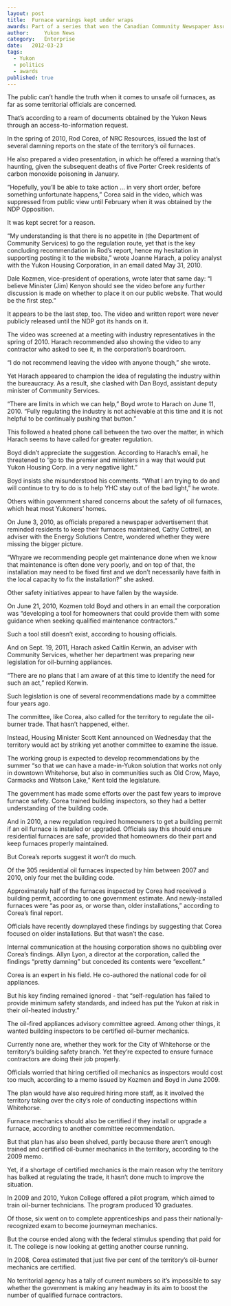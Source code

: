 ```yaml
---
layout:	post
title:	Furnace warnings kept under wraps
awards: Part of a series that won the Canadian Community Newspaper Association's award for best reporter initiative
author:     Yukon News
category:	Enterprise
date:	2012-03-23
tags: 
  - Yukon
  - politics
  - awards
published: true
---
```


The public can’t handle the truth when it comes to unsafe oil furnaces, as far as some territorial officials are concerned.

That’s according to a ream of documents obtained by the Yukon News through an access-to-information request. <!-- BREAK -->

In the spring of 2010, Rod Corea, of NRC Resources, issued the last of several damning reports on the state of the territory’s oil furnaces.

He also prepared a video presentation, in which he offered a warning that’s haunting, given the subsequent deaths of five Porter Creek residents of carbon monoxide poisoning in January.

“Hopefully, you’ll be able to take action ... in very short order, before something unfortunate happens,” Corea said in the video, which was suppressed from public view until February when it was obtained by the NDP Opposition.

It was kept secret for a reason.

“My understanding is that there is no appetite in (the Department of Community Services) to go the regulation route, yet that is the key concluding recommendation in Rod’s report, hence my hesitation in supporting posting it to the website,” wrote Joanne Harach, a policy analyst with the Yukon Housing Corporation, in an email dated May 31, 2010.

Dale Kozmen, vice-president of operations, wrote later that same day: “I believe Minister (Jim) Kenyon should see the video before any further discussion is made on whether to place it on our public website. That would be the first step.”

It appears to be the last step, too. The video and written report were never publicly released until the NDP got its hands on it.

The video was screened at a meeting with industry representatives in the spring of 2010. Harach recommended also showing the video to any contractor who asked to see it, in the corporation’s boardroom.

“I do not recommend leaving the video with anyone though,” she wrote.

Yet Harach appeared to champion the idea of regulating the industry within the bureaucracy. As a result, she clashed with Dan Boyd, assistant deputy minister of Community Services.

“There are limits in which we can help,” Boyd wrote to Harach on June 11, 2010. “Fully regulating the industry is not achievable at this time and it is not helpful to be continually pushing that button.”

This followed a heated phone call between the two over the matter, in which Harach seems to have called for greater regulation.

Boyd didn’t appreciate the suggestion. According to Harach’s email, he threatened to “go to the premier and ministers in a way that would put Yukon Housing Corp. in a very negative light.”

Boyd insists she misunderstood his comments. “What I am trying to do and will continue to try to do is to help YHC stay out of the bad light,” he wrote.

Others within government shared concerns about the safety of oil furnaces, which heat most Yukoners’ homes.

On June 3, 2010, as officials prepared a newspaper advertisement that reminded residents to keep their furnaces maintained, Cathy Cottrell, an adviser with the Energy Solutions Centre, wondered whether they were missing the bigger picture.

“Whyare we recommending people get maintenance done when we know that maintenance is often done very poorly, and on top of that, the installation may need to be fixed first and we don’t necessarily have faith in the local capacity to fix the installation?” she asked.

Other safety initiatives appear to have fallen by the wayside.

On June 21, 2010, Kozmen told Boyd and others in an email the corporation was “developing a tool for homeowners that could provide them with some guidance when seeking qualified maintenance contractors.”

Such a tool still doesn’t exist, according to housing officials.

And on Sept. 19, 2011, Harach asked Caitlin Kerwin, an adviser with Community Services, whether her department was preparing new legislation for oil-burning appliances.

“There are no plans that I am aware of at this time to identify the need for such an act,” replied Kerwin.

Such legislation is one of several recommendations made by a committee four years ago.

The committee, like Corea, also called for the territory to regulate the oil-burner trade. That hasn’t happened, either.

Instead, Housing Minister Scott Kent announced on Wednesday that the territory would act by striking yet another committee to examine the issue.

The working group is expected to develop recommendations by the summer “so that we can have a made-in-Yukon solution that works not only in downtown Whitehorse, but also in communities such as Old Crow, Mayo, Carmacks and Watson Lake,” Kent told the legislature.

The government has made some efforts over the past few years to improve furnace safety. Corea trained building inspectors, so they had a better understanding of the building code.

And in 2010, a new regulation required homeowners to get a building permit if an oil furnace is installed or upgraded. Officials say this should ensure residential furnaces are safe, provided that homeowners do their part and keep furnaces properly maintained.

But Corea’s reports suggest it won’t do much.

Of the 305 residential oil furnaces inspected by him between 2007 and 2010, only four met the building code.

Approximately half of the furnaces inspected by Corea had received a building permit, according to one government estimate. And newly-installed furnaces were “as poor as, or worse than, older installations,” according to Corea’s final report.

Officials have recently downplayed these findings by suggesting that Corea focused on older installations. But that wasn’t the case.

Internal communication at the housing corporation shows no quibbling over Corea’s findings. Allyn Lyon, a director at the corporation, called the findings “pretty damning” but conceded its contents were “excellent.”

Corea is an expert in his field. He co-authored the national code for oil appliances.

But his key finding remained ignored - that “self-regulation has failed to provide minimum safety standards, and indeed has put the Yukon at risk in their oil-heated industry.”

The oil-fired appliances advisory committee agreed. Among other things, it wanted building inspectors to be certified oil-burner mechanics.

Currently none are, whether they work for the City of Whitehorse or the territory’s building safety branch. Yet they’re expected to ensure furnace contractors are doing their job properly.

Officials worried that hiring certified oil mechanics as inspectors would cost too much, according to a memo issued by Kozmen and Boyd in June 2009.

The plan would have also required hiring more staff, as it involved the territory taking over the city’s role of conducting inspections within Whitehorse.

Furnace mechanics should also be certified if they install or upgrade a furnace, according to another committee recommendation.

But that plan has also been shelved, partly because there aren’t enough trained and certified oil-burner mechanics in the territory, according to the 2009 memo.

Yet, if a shortage of certified mechanics is the main reason why the territory has balked at regulating the trade, it hasn’t done much to improve the situation.

In 2009 and 2010, Yukon College offered a pilot program, which aimed to train oil-burner technicians. The program produced 10 graduates.

Of those, six went on to complete apprenticeships and pass their nationally-recognized exam to become journeyman mechanics.

But the course ended along with the federal stimulus spending that paid for it. The college is now looking at getting another course running.

In 2008, Corea estimated that just five per cent of the territory’s oil-burner mechanics are certified.

No territorial agency has a tally of current numbers so it’s impossible to say whether the government is making any headway in its aim to boost the number of qualified furnace contractors.